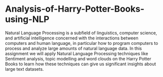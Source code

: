 # Analysis-of-Harry-Potter-Books-using-NLP

Natural Language Processing is a subfield of linguistics, computer science, and artificial intelligence concerned with the interactions between computers and human language, in particular how to program computers to process and analyze large amounts of natural language data. In this assignment we will apply Natural Language Processing techniques like Sentiment analysis, topic modelling and word clouds on the Harry Potter Books to learn how these techniques can give us significant insights about large text datasets.
